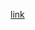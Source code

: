 [link](https://codingcompetitions.withgoogle.com/kickstart/round/00000000008cb1b6/0000000000c47e79#problem)